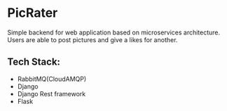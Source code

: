 # PicRater

Simple backend for web application based on microservices architecture.
Users are able to post pictures and give a likes for another.

## Tech Stack:
- RabbitMQ(CloudAMQP)
- Django
- Django Rest framework
- Flask
